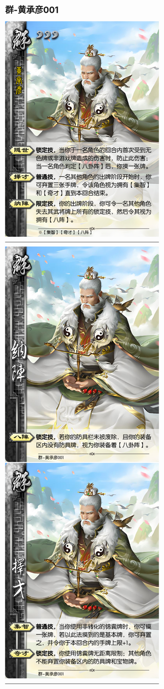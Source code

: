 # 群-黄承彦001

![群-黄承彦001](../assets/群-黄承彦001.jpg)

---

![群-黄承彦001-纳阵-八阵](../assets/群-黄承彦001-纳阵-八阵.jfif)
![群-黄承彦001-择才-集智-奇才](../assets/群-黄承彦001-择才-集智-奇才.jfif)

---